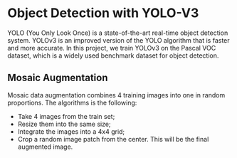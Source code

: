 # Object Detection with YOLO-V3 

YOLO (You Only Look Once) is a state-of-the-art real-time object detection system. YOLOv3 is an improved version of the YOLO algorithm that is faster and more accurate. In this project, we train YOLOv3 on the Pascal VOC dataset, which is a widely used benchmark dataset for object detection.

## Mosaic Augmentation
Mosaic data augmentation combines 4 training images into one in random proportions. The algorithms is the following:

* Take 4 images from the train set;
* Resize them into the same size;
* Integrate the images into a 4x4 grid;
* Crop a random image patch from the center. This will be the final augmented image.


